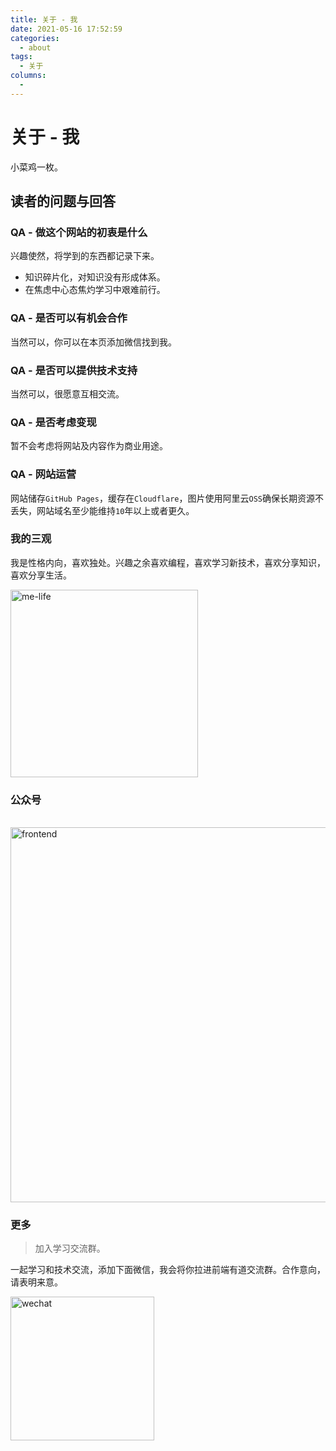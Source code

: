 ```yaml
---
title: 关于 - 我
date: 2021-05-16 17:52:59
categories:
  - about
tags:
  - 关于
columns:
  -
---
```


# 关于 - 我

小菜鸡一枚。

## 读者的问题与回答

### QA - 做这个网站的初衷是什么

兴趣使然，将学到的东西都记录下来。

- 知识碎片化，对知识没有形成体系。
- 在焦虑中心态焦灼学习中艰难前行。

### QA - 是否可以有机会合作

当然可以，你可以在本页添加微信找到我。

### QA - 是否可以提供技术支持

当然可以，很愿意互相交流。

### QA - 是否考虑变现

暂不会考虑将网站及内容作为商业用途。

### QA - 网站运营

网站储存`GitHub Pages`，缓存在`Cloudflare`，图片使用阿里云`OSS`确保长期资源不丢失，网站域名至少能维持`10`年以上或者更久。

### 我的三观

我是性格内向，喜欢独处。兴趣之余喜欢编程，喜欢学习新技术，喜欢分享知识，喜欢分享生活。

<img src="https://feyoudao.oss-cn-hongkong.aliyuncs.com/mweb/me-life.png" width="300" alt="me-life" />

### 公众号

<br />
<img class="no-zoom" src="https://r2-site.feyoudao.cn/frontend.png" width = "600" alt="frontend" />

### 更多

> 加入学习交流群。

一起学习和技术交流，添加下面微信，我会将你拉进前端有道交流群。合作意向，请表明来意。

<img class="no-zoom" src="https://r2-site.feyoudao.cn/wechat.jpeg" width = "230" alt="wechat" />
